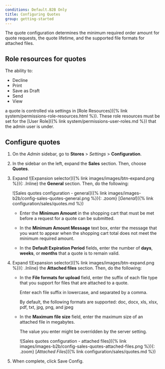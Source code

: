 ```yaml
---
conditions: Default.B2B Only
title: Configuring Quotes
group: getting-started
---
```


The quote configuration determines the minimum required order amount for quote requests, the quote lifetime, and the supported file formats for attached files.

## Role resources for quotes

The ability to:

-  Decline
-  Print
-  Save as Draft
-  Send
-  View

a quote is controlled via settings in [Role Resources]({% link system/permissions-role-resources.html %}). These role resources must be set for the [User Role]({% link system/permissions-user-roles.md %}) that the admin user is under.

## Configure quotes

1. On the _Admin_ sidebar, go to **Stores** > _Settings_ > **Configuration**.

1. In the sidebar on the left, expand the **Sales** section. Then, choose **Quotes**.

1. Expand ![Expansion selector]({% link images/images/btn-expand.png %}){: .Inline} the **General** section. Then, do the following:

    ![Sales quotes configuration - general]({% link images/images-b2b/config-sales-quotes-general.png %}){: .zoom}
    [_General_]({% link configuration/sales/quotes.md %})

    - Enter the **Minimum Amount** in the shopping cart that must be met before a request for a quote can be submitted.

    - In the **Minimum Amount Message** text box, enter the message that you want to appear when the shopping cart total does not meet the minimum required amount.

    - In the **Default Expiration Period** fields, enter the number of **days**, **weeks**, or **months** that a quote is to remain valid.

1. Expand ![Expansion selector]({% link images/images/btn-expand.png %}){: .Inline} the **Attached files** section. Then, do the following:

    - In the **File formats for upload** field, enter the suffix of each file type that you support for files that are attached to a quote.

        Enter each file suffix in lowercase, and separated by a comma.

        By default, the following formats are supported: doc, docx, xls, xlsx, pdf, txt, jpg, png, and jpeg

    - In the **Maximum file size** field, enter the maximum size of an attached file in megabytes.

        The value you enter might be overridden by the server setting.

        ![Sales quotes configuration - attached files]({% link images/images-b2b/config-sales-quotes-attached-files.png %}){: .zoom}
        [_Attached Files_]({% link configuration/sales/quotes.md %})

1. When complete, click <span class="btn">Save Config</span>.
